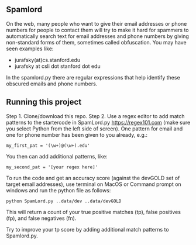 ## Spamlord 
On the web, many people who want to give their email addresses or phone numbers for people to contact them will try to make it hard for spammers to automatically search text for email addresses and phone numbers by giving non-standard forms of them, sometimes called obfuscation. You may have seen examples like:
* jurafsky(at)cs.stanford.edu
* jurafsky at csli dot stanford dot edu

In the spamlord.py there are regular expressions that help identify these obscured emails and phone numbers.

## Running this project
Step 1. Clone/download this repo. 
Step 2. Use a regex editor to add match patterns to the startercode in SpamLord.py https://regex101.com (make sure you select Python from the left side of screen). One pattern for email and one for phone number has been given to you already, e.g.:
```
my_first_pat = '(\w+)@(\w+).edu'
```
You then can add additional patterns, like: 

```
my_second_pat = '[your regex here]'
```

To run the code and get an accuracy score (against the devGOLD set of target email addresses), use terminal on MacOS or Command prompt on windows and run the python file as follows: 

```
python SpamLord.py ..data/dev ..data/devGOLD
```

This will return a count of your true positive matches (tp), false positives (fp), and false negatives (fn). 

Try to improve your tp score by adding additional match patterns to Spamlord.py.

